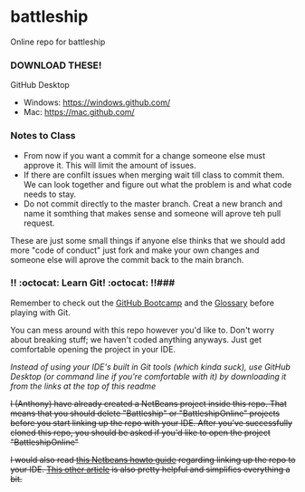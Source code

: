 # battleship
Online repo for battleship

### DOWNLOAD THESE! ###

GitHub Desktop  

* Windows: https://windows.github.com/
* Mac: https://mac.github.com/

### Notes to Class ###

* From now if you want a commit for a change someone else must approve it. This will limit the amount of issues.
* If there are confilt issues when merging wait till class to commit them. We can look together and figure out what the problem   is and what code needs to stay.
* Do not commit directly to the master branch. Creat a new branch and name it somthing that makes sense and someone will aprove teh pull request.

These are just some small things if anyone else thinks that we should add more "code of conduct" just fork and make your own changes and someone else will aprove the commit back to the main branch.

### :bangbang: :octocat: Learn Git! :octocat: :bangbang:###

Remember to check out the [GitHub Bootcamp](https://help.github.com/categories/bootcamp/) and the [Glossary](https://help.github.com/articles/github-glossary/) before playing with Git.

You can mess around with this repo however you'd like to. Don't worry about breaking stuff; we haven't coded anything anyways. Just get comfortable opening the project in your IDE. 

*Instead of using your IDE's built in Git tools (which kinda suck), use GitHub Desktop (or command line if you're comfortable with it) by downloading it from the links at the top of this readme*

~~I (Anthony) have already created a NetBeans project inside this repo. That means that you should delete "Battleship" or "BattleshipOnline" projects before you start linking up the repo with your IDE. After you've successfully cloned this repo, you should be asked if you'd like to open the project "BattleshipOnline"~~

~~I would also read [this Netbeans howto guide](https://netbeans.org/kb/docs/ide/git.html) regarding linking up the repo to your IDE. [This other article](https://github.com/benrbray/AdamBots-FIRST-2013-Robot-Code/wiki/How-To-Use-Git-&-Integrate-Git-With-NetBeans) is also pretty helpful and simplifies everything a bit.~~
